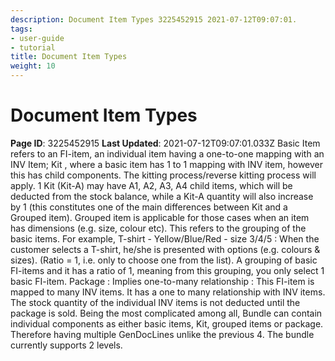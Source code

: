 ```yaml
---
description: Document Item Types 3225452915 2021-07-12T09:07:01.
tags:
- user-guide
- tutorial
title: Document Item Types
weight: 10
---
```


# Document Item Types
**Page ID**: 3225452915
**Last Updated**: 2021-07-12T09:07:01.033Z
Basic Item refers to an FI-item, an individual item having a one-to-one mapping with an INV Item;
Kit , where  a basic item has 1 to 1 mapping with INV item, however this has child components. The kitting process/reverse kitting process will apply. 1 Kit (Kit-A) may have A1, A2, A3, A4 child items, which will be deducted from the stock balance, while a Kit-A quantity will also increase by 1 (this constitutes one of the main differences between Kit and a Grouped item).
Grouped item is applicable for those cases when an item has dimensions (e.g. size, colour etc). This refers to the grouping of the basic items. For example, T-shirt - Yellow/Blue/Red - size 3/4/5 : When the customer selects a T-shirt, he/she is presented with options (e.g. colours & sizes).  (Ratio = 1, i.e. only to choose one from the list). A grouping of basic FI-items and it has a ratio of 1, meaning from this grouping, you only select 1 basic FI-item. 
Package : Implies one-to-many relationship : This FI-item is mapped to many INV items. It has a one to many relationship with INV items. The stock quantity of the individual INV items is not deducted until the package is sold. 
Being the most complicated among all, Bundle can contain individual components as either basic items, Kit, grouped items or package. Therefore having multiple GenDocLines unlike the previous 4. The bundle currently supports 2 levels.